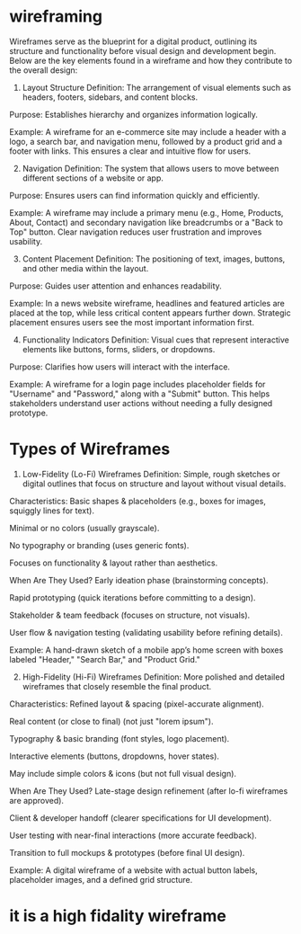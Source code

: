# wireframing

Wireframes serve as the blueprint for a digital product, outlining its structure and functionality before visual design and development begin. Below are the key elements found in a wireframe and how they contribute to the overall design:

1. Layout Structure
Definition: The arrangement of visual elements such as headers, footers, sidebars, and content blocks.

Purpose: Establishes hierarchy and organizes information logically.

Example: A wireframe for an e-commerce site may include a header with a logo, a search bar, and navigation menu, followed by a product grid and a footer with links. This ensures a clear and intuitive flow for users.

2. Navigation
Definition: The system that allows users to move between different sections of a website or app.

Purpose: Ensures users can find information quickly and efficiently.

Example: A wireframe may include a primary menu (e.g., Home, Products, About, Contact) and secondary navigation like breadcrumbs or a "Back to Top" button. Clear navigation reduces user frustration and improves usability.

3. Content Placement
Definition: The positioning of text, images, buttons, and other media within the layout.

Purpose: Guides user attention and enhances readability.

Example: In a news website wireframe, headlines and featured articles are placed at the top, while less critical content appears further down. Strategic placement ensures users see the most important information first.

4. Functionality Indicators
Definition: Visual cues that represent interactive elements like buttons, forms, sliders, or dropdowns.

Purpose: Clarifies how users will interact with the interface.

Example: A wireframe for a login page includes placeholder fields for "Username" and "Password," along with a "Submit" button. This helps stakeholders understand user actions without needing a fully designed prototype.

# Types of Wireframes
1. Low-Fidelity (Lo-Fi) Wireframes
Definition: Simple, rough sketches or digital outlines that focus on structure and layout without visual details.

Characteristics:
Basic shapes & placeholders (e.g., boxes for images, squiggly lines for text).

Minimal or no colors (usually grayscale).

No typography or branding (uses generic fonts).

Focuses on functionality & layout rather than aesthetics.

When Are They Used?
Early ideation phase (brainstorming concepts).

Rapid prototyping (quick iterations before committing to a design).

Stakeholder & team feedback (focuses on structure, not visuals).

User flow & navigation testing (validating usability before refining details).

Example:
A hand-drawn sketch of a mobile app’s home screen with boxes labeled "Header," "Search Bar," and "Product Grid."

2. High-Fidelity (Hi-Fi) Wireframes
Definition: More polished and detailed wireframes that closely resemble the final product.

Characteristics:
Refined layout & spacing (pixel-accurate alignment).

Real content (or close to final) (not just "lorem ipsum").

Typography & basic branding (font styles, logo placement).

Interactive elements (buttons, dropdowns, hover states).

May include simple colors & icons (but not full visual design).

When Are They Used?
Late-stage design refinement (after lo-fi wireframes are approved).

Client & developer handoff (clearer specifications for UI development).

User testing with near-final interactions (more accurate feedback).

Transition to full mockups & prototypes (before final UI design).

Example:
A digital wireframe of a website with actual button labels, placeholder images, and a defined grid structure.
# it is a high fidality wireframe

